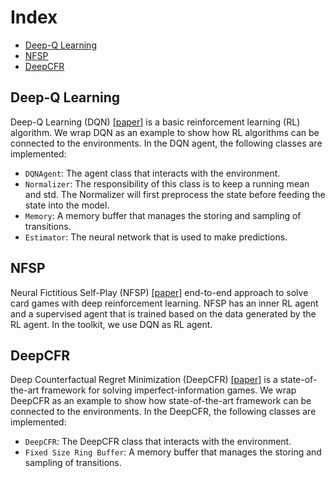 # Index

*   [Deep-Q Learning](algorithms.md#deep-q-learning)
*   [NFSP](algorithms.md#nfsp)
*   [DeepCFR](docs/algorithms.md#deepcfr)

## Deep-Q Learning
Deep-Q Learning (DQN) [[paper]](https://arxiv.org/abs/1312.5602) is a basic reinforcement learning (RL) algorithm. We wrap DQN as an example to show how RL algorithms can be connected to the environments. In the DQN agent, the following classes are implemented:

*   `DQNAgent`: The agent class that interacts with the environment.
*   `Normalizer`: The responsibility of this class is to keep a running mean and std. The Normalizer will first preprocess the state before feeding the state into the model.
*   `Memory`: A memory buffer that manages the storing and sampling of transitions.
*   `Estimator`: The neural network that is used to make predictions.

## NFSP
Neural Fictitious Self-Play (NFSP) [[paper]](https://arxiv.org/abs/1603.01121) end-to-end approach to solve card games with deep reinforcement learning. NFSP has an inner RL agent and a supervised agent that is trained based on the data generated by the RL agent. In the toolkit, we use DQN as RL agent.

## DeepCFR
Deep Counterfactual Regret Minimization (DeepCFR) [[paper]](https://arxiv.org/abs/1811.00164) is a state-of-the-art framework for solving imperfect-information games.
We wrap DeepCFR as an example to show how state-of-the-art framework can be connected to the environments. In the DeepCFR, the following classes are implemented:

*   `DeepCFR`: The DeepCFR class that interacts with the environment.
*   `Fixed Size Ring Buffer`: A memory buffer that manages the storing and sampling of transitions.
